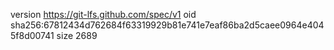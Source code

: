 version https://git-lfs.github.com/spec/v1
oid sha256:67812434d762684f63319929b81e741e7eaf86ba2d5caee0964e4045f8d00741
size 2689
